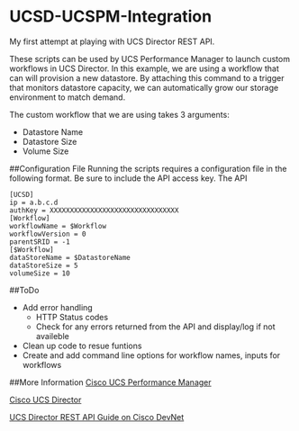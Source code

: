 # UCSD-UCSPM-Integration
My first attempt at playing with UCS Director REST API.

These scripts can be used by UCS Performance Manager to launch custom workflows in UCS Director. In this example, we are using a workflow that can will provision a new datastore. By attaching this command to a trigger that monitors datastore capacity, we can automatically grow our storage environment to match demand.  

The custom workflow that we are using takes 3 arguments:

-   Datastore Name
-   Datastore Size
-   Volume Size

##Configuration File
Running the scripts requires a configuration file in the following format. Be sure to include the API access key. The API 

	[UCSD]
	ip = a.b.c.d
	authKey = XXXXXXXXXXXXXXXXXXXXXXXXXXXXXXXX
	[Workflow]
	workflowName = $Workflow
	workflowVersion = 0
	parentSRID = -1
	[$Workflow]
	dataStoreName = $DatastoreName
	dataStoreSize = 5
	volumeSize = 10

##ToDo
- Add error handling
    - HTTP Status codes
    - Check for any errors returned from the API and display/log if not availeble
- Clean up code to resue funtions
- Create and add command line options for workflow names, inputs for workflows

##More Information
[Cisco UCS Performance Manager](http://www.cisco.com/c/en/us/products/servers-unified-computing/ucs-performance-manager/index.html)

[Cisco UCS Director](http://www.cisco.com/c/en/us/products/servers-unified-computing/ucs-director/index.html)

[UCS Director REST API Guide on Cisco DevNet](https://developer.cisco.com/site/ucs-director/rest-api-guide/)

